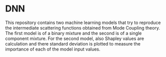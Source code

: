 # DNN

This repository contains two machine learning models that try to reproduce the intermediate scattering functions obtained from Mode Coupling theory. The first model is of a binary mixture and the second is of a single component mixture. 
For the second model, also Shapley values are calculation and there standard deviation is plotted to measure the importance of each of the model input values.
